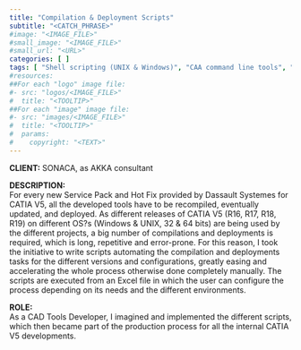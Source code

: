 ```yaml
---
title: "Compilation & Deployment Scripts"
subtitle: "<CATCH_PHRASE>"
#image: "<IMAGE_FILE>"
#small_image: "<IMAGE_FILE>"
#small_url: "<URL>"
categories: [ ]
tags: [ "Shell scripting (UNIX & Windows)", "CAA command line tools", "Excel", "Windows", "UNIX", "..." ]
#resources:
##For each "logo" image file:
#- src: "logos/<IMAGE_FILE>"
#  title: "<TOOLTIP>"
##For each "image" image file:
#- src: "images/<IMAGE_FILE>"
#  title: "<TOOLTIP>"
#  params:
#    copyright: "<TEXT>"
---
```


<b>CLIENT:</b> SONACA, as AKKA consultant<br>

<b>DESCRIPTION:</b><br>
For every new Service Pack and Hot Fix provided by Dassault Systemes for CATIA V5, all the developed tools have to be recompiled, eventually updated, and deployed.
As different releases of CATIA V5 (R16, R17, R18, R19) on different OS?s (Windows & UNIX, 32 & 64 bits) are being used by the different projects, a big number of compilations and deployments is required, which is long, repetitive and error-prone.
For this reason, I took the initiative to write scripts automating the compilation and deployments tasks for the different versions and configurations, greatly easing and accelerating the whole process otherwise done completely manually. The scripts are executed from an Excel file in which the user can configure the process depending on its needs and the different environments.

<b>ROLE:</b><br>
As a CAD Tools Developer, I imagined and implemented the different scripts, which then became part of the production process for all the internal CATIA V5 developments.

